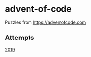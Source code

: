 # advent-of-code

Puzzles from https://adventofcode.com

## Attempts

[2019](src/samhan/advent_of_code_2019)
